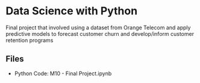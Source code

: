 # Data Science with Python

Final project that involved using a dataset from Orange Telecom and apply predictive models to forecast customer churn and develop/inform customer retention programs

## Files
- Python Code: M10 - Final Project.ipynb
